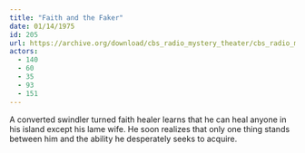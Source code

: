 ```yaml
---
title: "Faith and the Faker"
date: 01/14/1975
id: 205
url: https://archive.org/download/cbs_radio_mystery_theater/cbs_radio_mystery_theater-0201-0250.zip/cbs_radio_mystery_theater-0201-0250%2Fcbsrmt_0205_faith_and_the_faker.mp3
actors:
  - 140
  - 60
  - 35
  - 93
  - 151
---
```

A converted swindler turned faith healer learns that he can heal anyone in his island except his lame wife. He soon realizes that only one thing stands between him and the ability he desperately seeks to acquire.